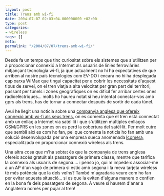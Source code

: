 ```yaml
---
layout: post
title: Trens amb wi-fi
date: 2004-07-07 02:03:04.000000000 +02:00
type: post
categories:
- wireless
tags: []
meta:
permalink: "/2004/07/07/trens-amb-wi-fi/"
---
```

Desde fa un temps que tinc curiositat sobre els sistemes que s'utilitzen per a proporcionar connexió a Internet als usuaris de línies ferroviàries mitjançant tecnología wi-fi, ja que actualment no hi ha expectatives de que arriben al nostre país tecnologies com EV-DO i encara no hi ha desplegada cap xarxa WiMax que tingui capacitat per a cobrir les necessitats d'aquest tipus de servei, on el tren viatja a alta velocitat per gran part del territori, passant per túnels i zones geogràfiques on es difícil fer arribar certes ones radioelèctriques... molts ho haureu notat si heu intentat conectar-vos amb gprs als trens, has de tornar a connectar después de sortir de cada túnel.

Avui he llegit una noticia sobre una [companyia anglesa que ofereix connexió amb wi-fi als seus trens](http://www.theregister.co.uk/2004/07/06/gner_wifi/), on es comenta que el tren està connectat amb un enllaç a Internet via satèl·lit i que s'utilitzen múltiples enllaços GSM/GPRS en les zones on es perd la cobertura del satèl·lit. Per molt cutre que sembli així es com ho fan, pel que comenta la noticia ho fan amb una solució desenvolupada per una empresa sueca anomenada [Icomera](http://www.icomera.com/), especialitzada en proporcionar connexió wireless als trens.

Una altra cosa que m'ha sobtat és que la companyia de trens anglesa ofereix accés gratuït als passatgers de primera classe, mentre que tarifica la connexió als usuaris de segona.... i penso jo, qui m'impedeix associar-me a un AP d'un vagó de primera si estic amb segona i la meva tarjeta wireless té més potència que la dels veïns? També m'agradaría veure com ho fan per evitar aquesta situació... si es que la eviten d'alguna manera o confien en la bona fe dels passatgers de segona. A veure si haurem d'anar a Anglaterra només per pujar al tren!

